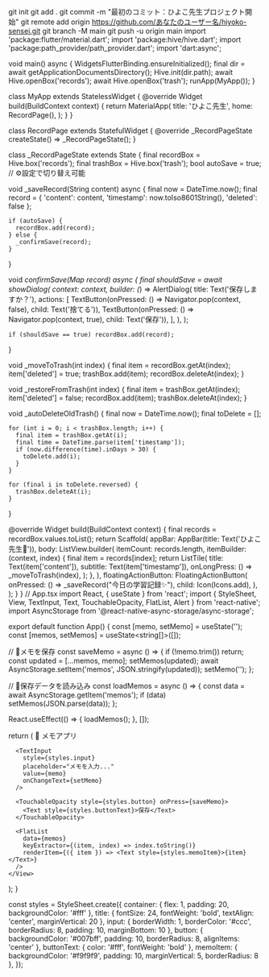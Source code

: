 git init
git add .
git commit -m "最初のコミット：ひよこ先生プロジェクト開始"
git remote add origin https://github.com/あなたのユーザー名/hiyoko-sensei.git
git branch -M main
git push -u origin main
import 'package:flutter/material.dart';
import 'package:hive/hive.dart';
import 'package:path_provider/path_provider.dart';
import 'dart:async';

void main() async {
  WidgetsFlutterBinding.ensureInitialized();
  final dir = await getApplicationDocumentsDirectory();
  Hive.init(dir.path);
  await Hive.openBox('records');
  await Hive.openBox('trash');
  runApp(MyApp());
}

class MyApp extends StatelessWidget {
  @override
  Widget build(BuildContext context) {
    return MaterialApp(
      title: 'ひよこ先生',
      home: RecordPage(),
    );
  }
}

class RecordPage extends StatefulWidget {
  @override
  _RecordPageState createState() => _RecordPageState();
}

class _RecordPageState extends State<RecordPage> {
  final recordBox = Hive.box('records');
  final trashBox = Hive.box('trash');
  bool autoSave = true; // ⚙️設定で切り替え可能

  void _saveRecord(String content) async {
    final now = DateTime.now();
    final record = {
      'content': content,
      'timestamp': now.toIso8601String(),
      'deleted': false
    };

    if (autoSave) {
      recordBox.add(record);
    } else {
      _confirmSave(record);
    }
  }

  void _confirmSave(Map record) async {
    final shouldSave = await showDialog(
      context: context,
      builder: (_) => AlertDialog(
        title: Text('保存しますか？'),
        actions: [
          TextButton(onPressed: () => Navigator.pop(context, false), child: Text('捨てる')),
          TextButton(onPressed: () => Navigator.pop(context, true), child: Text('保存')),
        ],
      ),
    );

    if (shouldSave == true) recordBox.add(record);
  }

  void _moveToTrash(int index) {
    final item = recordBox.getAt(index);
    item['deleted'] = true;
    trashBox.add(item);
    recordBox.deleteAt(index);
  }

  void _restoreFromTrash(int index) {
    final item = trashBox.getAt(index);
    item['deleted'] = false;
    recordBox.add(item);
    trashBox.deleteAt(index);
  }

  void _autoDeleteOldTrash() {
    final now = DateTime.now();
    final toDelete = <int>[];

    for (int i = 0; i < trashBox.length; i++) {
      final item = trashBox.getAt(i);
      final time = DateTime.parse(item['timestamp']);
      if (now.difference(time).inDays > 30) {
        toDelete.add(i);
      }
    }

    for (final i in toDelete.reversed) {
      trashBox.deleteAt(i);
    }
  }

  @override
  Widget build(BuildContext context) {
    final records = recordBox.values.toList();
    return Scaffold(
      appBar: AppBar(title: Text('ひよこ先生📒')),
      body: ListView.builder(
        itemCount: records.length,
        itemBuilder: (context, index) {
          final item = records[index];
          return ListTile(
            title: Text(item['content']),
            subtitle: Text(item['timestamp']),
            onLongPress: () => _moveToTrash(index),
          );
        },
      ),
      floatingActionButton: FloatingActionButton(
        onPressed: () => _saveRecord("今日の学習記録✨"),
        child: Icon(Icons.add),
      ),
    );
  }
}
// App.tsx
import React, { useState } from 'react';
import { StyleSheet, View, TextInput, Text, TouchableOpacity, FlatList, Alert } from 'react-native';
import AsyncStorage from '@react-native-async-storage/async-storage';

export default function App() {
  const [memo, setMemo] = useState('');
  const [memos, setMemos] = useState<string[]>([]);

  // 🔹メモを保存
  const saveMemo = async () => {
    if (!memo.trim()) return;
    const updated = [...memos, memo];
    setMemos(updated);
    await AsyncStorage.setItem('memos', JSON.stringify(updated));
    setMemo('');
  };

  // 🔹保存データを読み込み
  const loadMemos = async () => {
    const data = await AsyncStorage.getItem('memos');
    if (data) setMemos(JSON.parse(data));
  };

  React.useEffect(() => {
    loadMemos();
  }, []);

  return (
    <View style={styles.container}>
      <Text style={styles.title}>📝 メモアプリ</Text>

      <TextInput
        style={styles.input}
        placeholder="メモを入力..."
        value={memo}
        onChangeText={setMemo}
      />

      <TouchableOpacity style={styles.button} onPress={saveMemo}>
        <Text style={styles.buttonText}>保存</Text>
      </TouchableOpacity>

      <FlatList
        data={memos}
        keyExtractor={(item, index) => index.toString()}
        renderItem={({ item }) => <Text style={styles.memoItem}>{item}</Text>}
      />
    </View>
  );
}

const styles = StyleSheet.create({
  container: { flex: 1, padding: 20, backgroundColor: '#fff' },
  title: { fontSize: 24, fontWeight: 'bold', textAlign: 'center', marginVertical: 20 },
  input: { borderWidth: 1, borderColor: '#ccc', borderRadius: 8, padding: 10, marginBottom: 10 },
  button: { backgroundColor: '#007bff', padding: 10, borderRadius: 8, alignItems: 'center' },
  buttonText: { color: '#fff', fontWeight: 'bold' },
  memoItem: { backgroundColor: '#f9f9f9', padding: 10, marginVertical: 5, borderRadius: 8 },
});
